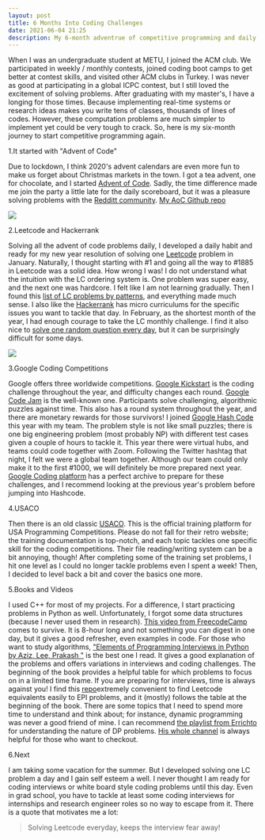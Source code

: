 ```yaml
---
layout: post
title: 6 Months Into Coding Challenges 
date: 2021-06-04 21:25
description: My 6-month adventrue of competitive programming and daily Leetcode
---
```


When I was an undergraduate student at METU, I joined the ACM club. We participated in weekly / monthly contests, joined coding boot camps to get better at contest skills, and visited other ACM clubs in Turkey. I was never as good at participating in a global ICPC contest, but I still loved the excitement of solving problems. After graduating with my master's, I have a longing for those times. Because implementing real-time systems or research ideas makes you write tens of classes, thousands of lines of codes. However, these computation problems are much simpler to implement yet could be very tough to crack. So, here is my six-month journey to start competitive programming again.


1.It started with "Advent of Code"

Due to lockdown, I think 2020's advent calendars are even more fun to make us forget about Christmas markets in the town. I got a tea advent, one for chocolate, and I started [Advent of Code](https://adventofcode.com/). Sadly, the time difference made me join the party a little late for the daily scoreboard, but it was a pleasure solving problems with the [Redditt community](https://www.reddit.com/r/adventofcode/). [My AoC Github repo](https://github.com/zehrahayirci/adventofcode2020)


<div class="row mt-3">
    <div class="col-sm mt-3 mt-md-0">
        <img class="img-fluid rounded z-depth-1" src="{{ site.baseurl }}/assets/img/advent_chocolate.png">
    </div>
</div>



2.Leetcode and Hackerrank 

Solving all the advent of code problems daily, I developed a daily habit and ready for my new year resolution of solving one [Leetcode](https://leetcode.com/) problem in January. Naturally, I thought starting with #1 and going all the way to #1885 in Leetcode was a solid idea. How wrong I was! I do not understand what the intuition with the LC ordering system is. One problem was super easy, and the next one was hardcore. I felt like I am not learning gradually. Then I found this [list of LC problems by patterns](https://seanprashad.com/leetcode-patterns/), and everything made much sense. I also like the [Hackerrank](https://www.hackerrank.com/) has micro curriculums for the specific issues you want to tackle that day. In February, as the shortest month of the year, I had enough courage to take the LC monthly challenge. I find it also nice to [solve one random question every day](https://github.com/zehrahayirci/LeetCode), but it can be surprisingly difficult for some days.

<div class="row mt-3">
    <div class="col-sm mt-3 mt-md-0">
        <img class="img-fluid rounded z-depth-1" src="{{ site.baseurl }}/assets/img/lc_feb.png">
    </div>
</div>



3.Google Coding Competitions 

Google offers three worldwide competitions. [Google Kickstart](https://codingcompetitions.withgoogle.com/kickstart) is the coding challenge throughout the year, and difficulty changes each round. [Google Code Jam](https://codingcompetitions.withgoogle.com/codejam) is the well-known one. Participants solve challenging, algorithmic puzzles against time. This also has a round system throughout the year, and there are monetary rewards for those survivors! I joined [Google Hash Code](https://codingcompetitions.withgoogle.com/hashcode/) this year with my team. The problem style is not like small puzzles; there is one big engineering problem (most probably NP) with different test cases given a couple of hours to tackle it. This year there were virtual hubs, and teams could code together with Zoom. Following the Twitter hashtag that night, I felt we were a global team together. Although our team could only make it to the first #1000, we will definitely be more prepared next year. [Google Coding platform](https://codingcompetitions.withgoogle.com/past-competitions) has a perfect archive to prepare for these challenges, and I recommend looking at the previous year's problem before jumping into Hashcode.



4.USACO

Then there is an old classic [USACO](https://train.usaco.org/). This is the official training platform for USA Programming Competitions. Please do not fall for their retro website; the training documentation is top-notch, and each topic tackles one specific skill for the coding competitions. Their file reading/writing system can be a bit annoying, though! After completing some of the training set problems, I hit one level as I could no longer tackle problems even I spent a week! Then, I decided to level back a bit and cover the basics one more.



5.Books and Videos

I used C++ for most of my projects. For a difference, I start practicing problems in Python as well. Unfortunately, I forgot some data structures (because I never used them in research). [This video from FreecodeCamp](https://www.youtube.com/watch?v=RBSGKlAvoiM&ab_channel=freeCodeCamp.org) comes to survive. It is 8-hour long and not something you can digest in one day, but it gives a good refresher, even examples in code. For those who want to study algorithms, ["Elements of Programming Interviews in Python by Aziz, Lee, Prakash "](http://elementsofprogramminginterviews.com/) is the best one I read. It gives a good explanation of the problems and offers variations in interviews and coding challenges. The beginning of the book provides a helpful table for which problems to focus on in a limited time frame. If you are preparing for interviews, time is always against you! I find this [repo](https://github.com/slgriff/EPI-to-LC)extremely convenient to find Leetcode equivalents easily to EPI problems, and it (mostly) follows the table at the beginning of the book. There are some topics that I need to spend more time to understand and think about; for instance, dynamic programming was never a good friend of mine. I can recommend [the playlist from Errichto](https://www.youtube.com/watch?v=YBSt1jYwVfU&list=PLl0KD3g-oDOGJUdmhFk19LaPgrfmAGQfo&ab_channel=Errichto) for understanding the nature of DP problems. [His whole channel](https://www.youtube.com/channel/UCBr_Fu6q9iHYQCh13jmpbrg) is always helpful for those who want to checkout.



6.Next

I am taking some vacation for the summer. But I developed solving one LC problem a day and I  gain self esteem a well. I never thought I am ready for coding interviews or white board style coding problems until this day. Even in grad school, you have to tackle at least some coding interviews for internships and research engineer roles so no way to escape from it. There is a quote that motivates me a lot:

> Solving Leetcode everyday, keeps the interview fear away!